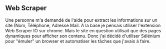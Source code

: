 ## Web Scraper
Une personne m'a demandé de l'aide pour extract les informations sur un site (Nom, Téléphone, Adresse Mail. À la base je pensais utiliser l'extension Web Scraper IO sur chrome. Mais le site en question utilisait que des pages dynamiques pour afficher son contenu. Donc j'ai décidé d'utiliser Sélénium pour "émuler" un browser et automatiser les tâches que j'avais à faire. 
